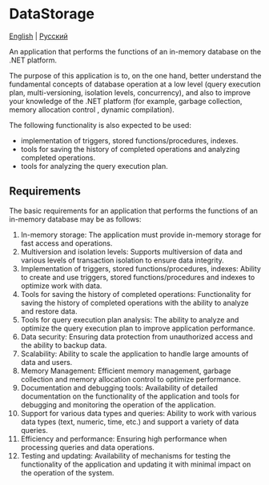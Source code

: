 # DataStorage

[English](README.md) | [Русский](README.ru.md)

An application that performs the functions of an in-memory database on the .NET platform.

The purpose of this application is to, on the one hand, better understand the fundamental concepts of database operation at a low level (query execution plan, multi-versioning, isolation levels, concurrency), and also to improve your knowledge of the .NET platform (for example, garbage collection, memory allocation control , dynamic compilation).

The following functionality is also expected to be used:
- implementation of triggers, stored functions/procedures, indexes.
- tools for saving the history of completed operations and analyzing completed operations.
- tools for analyzing the query execution plan.

## Requirements

The basic requirements for an application that performs the functions of an in-memory database may be as follows:

1. In-memory storage: The application must provide in-memory storage for fast access and operations.
2. Multiversion and isolation levels: Supports multiversion of data and various levels of transaction isolation to ensure data integrity.
3. Implementation of triggers, stored functions/procedures, indexes: Ability to create and use triggers, stored functions/procedures and indexes to optimize work with data.
4. Tools for saving the history of completed operations: Functionality for saving the history of completed operations with the ability to analyze and restore data.
5. Tools for query execution plan analysis: The ability to analyze and optimize the query execution plan to improve application performance.
6. Data security: Ensuring data protection from unauthorized access and the ability to backup data.
7. Scalability: Ability to scale the application to handle large amounts of data and users.
8. Memory Management: Efficient memory management, garbage collection and memory allocation control to optimize performance.
9. Documentation and debugging tools: Availability of detailed documentation on the functionality of the application and tools for debugging and monitoring the operation of the application.
10. Support for various data types and queries: Ability to work with various data types (text, numeric, time, etc.) and support a variety of data queries.
11. Efficiency and performance: Ensuring high performance when processing queries and data operations.
12. Testing and updating: Availability of mechanisms for testing the functionality of the application and updating it with minimal impact on the operation of the system.
